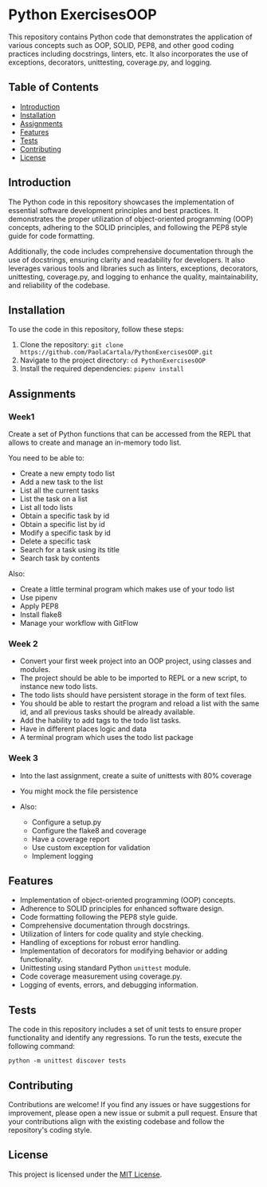 # Python ExercisesOOP

This repository contains Python code that demonstrates the application of various concepts such as OOP, SOLID, PEP8, and other good coding practices including docstrings, linters, etc. It also incorporates the use of exceptions, decorators, unittesting, coverage.py, and logging.

## Table of Contents

- [Introduction](#introduction)
- [Installation](#installation)
- [Assignments](#assignments)
- [Features](#features)
- [Tests](#tests)
- [Contributing](#contributing)
- [License](#license)

## Introduction

The Python code in this repository showcases the implementation of essential software development principles and best practices. It demonstrates the proper utilization of object-oriented programming (OOP) concepts, adhering to the SOLID principles, and following the PEP8 style guide for code formatting.

Additionally, the code includes comprehensive documentation through the use of docstrings, ensuring clarity and readability for developers. It also leverages various tools and libraries such as linters, exceptions, decorators, unittesting, coverage.py, and logging to enhance the quality, maintainability, and reliability of the codebase.

## Installation

To use the code in this repository, follow these steps:

1. Clone the repository: `git clone https://github.com/PaolaCartala/PythonExercisesOOP.git`
2. Navigate to the project directory: `cd PythonExercisesOOP`
3. Install the required dependencies: `pipenv install`

## Assignments

### Week1
Create a set of Python functions that can be accessed from the REPL that allows to create and manage an in-memory todo list.

You need to be able to:

- Create a new empty todo list
- Add a new task to the list
- List all the current tasks
- List the task on a list
- List all todo lists
- Obtain a specific task by id
- Obtain a specific list by id
- Modify a specific task by id
- Delete a specific task
- Search for a task using its title
- Search task by contents

Also:

- Create a little terminal program which makes use of your todo list
- Use pipenv
- Apply PEP8
- Install flake8
- Manage your workflow with GitFlow

### Week 2
- Convert your first week project into an OOP project, using classes and modules.
- The project should be able to be imported to REPL or a new script, to instance new todo lists.
- The todo lists should have persistent storage in the form of text files.
- You should be able to restart the program and reload a list with the same id, and all previous tasks should be already available.
- Add the hability to add tags to the todo list tasks.
- Have in different places logic and data
- A terminal program which uses the todo list package

### Week 3
- Into the last assignment, create a suite of unittests with 80% coverage
- You might mock the file persistence

- Also:
    - Configure a setup.py
    - Configure the flake8 and coverage
    - Have a coverage report
    - Use custom exception for validation
    - Implement logging

## Features

- Implementation of object-oriented programming (OOP) concepts.
- Adherence to SOLID principles for enhanced software design.
- Code formatting following the PEP8 style guide.
- Comprehensive documentation through docstrings.
- Utilization of linters for code quality and style checking.
- Handling of exceptions for robust error handling.
- Implementation of decorators for modifying behavior or adding functionality.
- Unittesting using standard Python `unittest` module.
- Code coverage measurement using coverage.py.
- Logging of events, errors, and debugging information.

## Tests
The code in this repository includes a set of unit tests to ensure proper functionality and identify any regressions. To run the tests, execute the following command:

```
python -m unittest discover tests
```

## Contributing

Contributions are welcome! If you find any issues or have suggestions for improvement, please open a new issue or submit a pull request. Ensure that your contributions align with the existing codebase and follow the repository's coding style.

## License

This project is licensed under the [MIT License](LICENSE).
